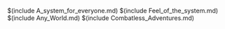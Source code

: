 
$(include A_system_for_everyone.md)
$(include Feel_of_the_system.md)
$(include Any_World.md)
$(include Combatless_Adventures.md)
